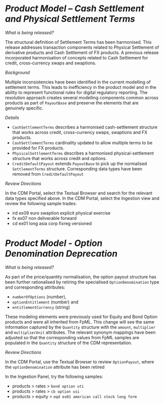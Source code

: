 # *Product Model – Cash Settlement and Physical Settlement Terms*

_What is being released?_

The structural definition of Settlement Terms has been harmonised. This release addresses transaction components related to Physical Settlement of derivative products and Cash Settlement of FX products. A previous release incorporated harmonisation of concepts related to Cash Settlement for credit, cross-currency swaps and swaptions.

_Background_

Multiple inconsistencies have been identified in the current modelling of settlement terms. This leads to inefficiency in the product model and in the ability to represent functional rules for digital regulatory reporting. The resolution approach creates several modelling components common across products as part of `PayoutBase` and preserve the elements that are genuinely specific.

_Details_

- `CashSettlementTerms` describes a harmonised cash-settlement structure that works across credit, cross-currency swaps, swaptions and FX products.
- `CashSettlementTerms` cardinality updated to allow multiple terms to be provided for FX products.
- `PhysicalSettlementTerms` describes a harmonised physical-settlement structure that works across credit and options.
- `CreditDefaultPayout` extends `PayoutBase` to pick up the normalised `SettlementTerms` structure.  Corresponding data types have been removed from `CreditDefaultPayout`

_Review Directions_

In the CDM Portal, select the Textual Browser and search for the relevant data types specified above. In the CDM Portal, select the Ingestion view and review the following sample trades:
- ird ex09 euro swaption explicit physical exercise
- fx ex07 non deliverable forward
- cd ex01 long asia corp fixreg versioned

# *Product Model - Option Denomination Deprecation*

_What is being released?_

As part of the price/quantity normalisation, the option payout structure has been further rationalised by retiring the specialised `OptionDenomination` type and corresponding attributes:
- `numberOfOptions` (number),
- `optionEntitlement` (number) and
- `entitlementCurrency` (string)

These modeling elements were previously used for Equity and Bond Option products and were all inherited from FpML. This change will see  the same information captured by the `Quantity` structure with the `amount`, `multiplier` and `multiplierUnit` attributes. The relevant synonym mappings have been adjusted so that the corresponding values from  FpML samples are populated in the `Quantity` structure of the CDM representation.

_Review Directions_

In the CDM Portal, use the Textual Browser to review `OptionPayout`, where the `optionDenomination` attribute has been retired

In the Ingestion Panel, try the following samples:

- products > rates > `bond option uti`
- products > rates > `cb option usi`
- products > equity > `eqd ex01 american call stock long form`
